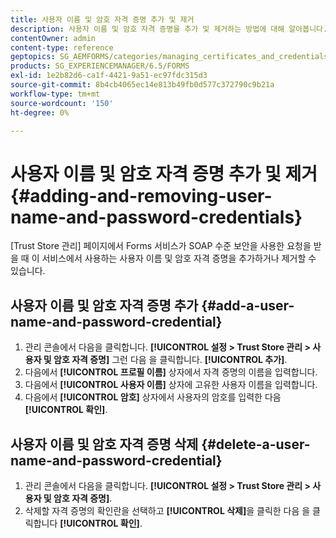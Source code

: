 ```yaml
---
title: 사용자 이름 및 암호 자격 증명 추가 및 제거
description: 사용자 이름 및 암호 자격 증명을 추가 및 제거하는 방법에 대해 알아봅니다.
contentOwner: admin
content-type: reference
geptopics: SG_AEMFORMS/categories/managing_certificates_and_credentials
products: SG_EXPERIENCEMANAGER/6.5/FORMS
exl-id: 1e2b82d6-ca1f-4421-9a51-ec97fdc315d3
source-git-commit: 8b4cb4065ec14e813b49fb0d577c372790c9b21a
workflow-type: tm+mt
source-wordcount: '150'
ht-degree: 0%

---
```


# 사용자 이름 및 암호 자격 증명 추가 및 제거 {#adding-and-removing-user-name-and-password-credentials}

[Trust Store 관리] 페이지에서 Forms 서비스가 SOAP 수준 보안을 사용한 요청을 받을 때 이 서비스에서 사용하는 사용자 이름 및 암호 자격 증명을 추가하거나 제거할 수 있습니다.

## 사용자 이름 및 암호 자격 증명 추가 {#add-a-user-name-and-password-credential}

1. 관리 콘솔에서 다음을 클릭합니다. **[!UICONTROL 설정 > Trust Store 관리 > 사용자 및 암호 자격 증명]** 그런 다음 을 클릭합니다. **[!UICONTROL 추가]**.
1. 다음에서 **[!UICONTROL 프로필 이름]** 상자에서 자격 증명의 이름을 입력합니다.
1. 다음에서 **[!UICONTROL 사용자 이름]** 상자에 고유한 사용자 이름을 입력합니다.
1. 다음에서 **[!UICONTROL 암호]** 상자에서 사용자의 암호를 입력한 다음 **[!UICONTROL 확인]**.

## 사용자 이름 및 암호 자격 증명 삭제 {#delete-a-user-name-and-password-credential}

1. 관리 콘솔에서 다음을 클릭합니다. **[!UICONTROL 설정 > Trust Store 관리 > 사용자 및 암호 자격 증명]**.
1. 삭제할 자격 증명의 확인란을 선택하고 **[!UICONTROL 삭제]**&#x200B;을 클릭한 다음 을 클릭합니다 **[!UICONTROL 확인]**.
